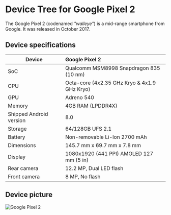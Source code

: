 # Device Tree for Google Pixel 2

The Google Pixel 2 (codenamed _"walleye"_) is a mid-range smartphone from Google.
It was released in October 2017.

## Device specifications

| Device                  | Google Pixel 2                               |
| ----------------------- | :------------------------------------------- |
| SoC                     | Qualcomm MSM8998 Snapdragon 835 (10 nm)      |
| CPU                     | Octa-core (4x2.35 GHz Kryo & 4x1.9 GHz Kryo) |
| GPU                     | Adreno 540                                   |
| Memory                  | 4GB RAM (LPDDR4X)                            |
| Shipped Android version | 8.0                                          |
| Storage                 | 64/128GB UFS 2.1                             |
| Battery                 | Non-removable Li-Ion 2700 mAh                |
| Dimensions              | 145.7 mm x 69.7 mm x 7.8 mm                  |
| Display                 | 1080x1920 (441 PPI) AMOLED 127 mm (5 in)     |
| Rear camera             | 12.2 MP, Dual LED flash                      |
| Front camera            | 8 MP, No flash                               |

## Device picture

![Google Pixel 2](https://raw.githubusercontent.com/PixelExperience/official_devices/master/images/.thumbs/300/walleye.png)
